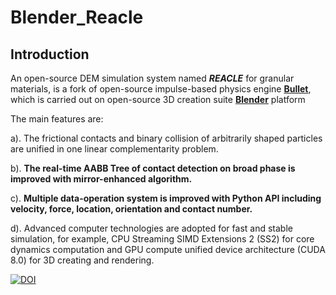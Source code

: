 # Blender_Reacle
## Introduction
  An open-source DEM simulation system named ***REACLE*** for granular materials, is a fork of open-source impulse-based physics engine [**Bullet**](https://github.com/bulletphysics/bullet3), which is carried out on open-source 3D creation suite [**Blender**](https://github.com/sobotka/blender) platform
  
  The main features are: 
  
  a). The frictional contacts and binary collision of arbitrarily shaped particles are unified in one linear complementarity problem.
  
  b). **The real-time AABB Tree of contact detection on broad phase is improved with mirror-enhanced algorithm.** 
  
  c). **Multiple data-operation system is improved with Python API including velocity, force, location, orientation and contact number.**
  
  d). Advanced computer technologies are adopted for fast and stable simulation, for example, CPU Streaming SIMD Extensions 2 (SS2) for core dynamics computation and GPU compute unified device architecture (CUDA 8.0) for 3D creating and rendering.
  
  [![DOI](https://zenodo.org/badge/352937464.svg)](https://zenodo.org/badge/latestdoi/352937464)
